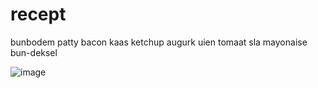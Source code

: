 # recept
bunbodem 
patty
bacon
kaas
ketchup
augurk
uien
tomaat
sla
mayonaise  
bun-deksel

![image](https://user-images.githubusercontent.com/114736063/195821437-11f4990b-4d10-49e4-a779-bd84c1c44488.png)
